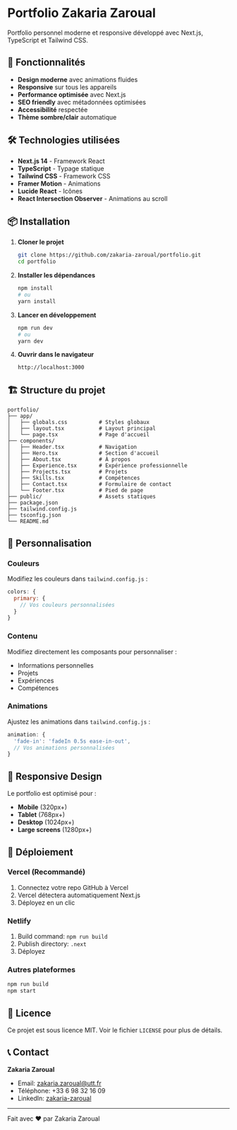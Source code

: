 # Portfolio Zakaria Zaroual

Portfolio personnel moderne et responsive développé avec Next.js, TypeScript et Tailwind CSS.

## 🚀 Fonctionnalités

- **Design moderne** avec animations fluides
- **Responsive** sur tous les appareils
- **Performance optimisée** avec Next.js
- **SEO friendly** avec métadonnées optimisées
- **Accessibilité** respectée
- **Thème sombre/clair** automatique

## 🛠️ Technologies utilisées

- **Next.js 14** - Framework React
- **TypeScript** - Typage statique
- **Tailwind CSS** - Framework CSS
- **Framer Motion** - Animations
- **Lucide React** - Icônes
- **React Intersection Observer** - Animations au scroll

## 📦 Installation

1. **Cloner le projet**
   ```bash
   git clone https://github.com/zakaria-zaroual/portfolio.git
   cd portfolio
   ```

2. **Installer les dépendances**
   ```bash
   npm install
   # ou
   yarn install
   ```

3. **Lancer en développement**
   ```bash
   npm run dev
   # ou
   yarn dev
   ```

4. **Ouvrir dans le navigateur**
   ```
   http://localhost:3000
   ```

## 🏗️ Structure du projet

```
portfolio/
├── app/
│   ├── globals.css          # Styles globaux
│   ├── layout.tsx           # Layout principal
│   └── page.tsx             # Page d'accueil
├── components/
│   ├── Header.tsx           # Navigation
│   ├── Hero.tsx             # Section d'accueil
│   ├── About.tsx            # À propos
│   ├── Experience.tsx       # Expérience professionnelle
│   ├── Projects.tsx         # Projets
│   ├── Skills.tsx           # Compétences
│   ├── Contact.tsx          # Formulaire de contact
│   └── Footer.tsx           # Pied de page
├── public/                  # Assets statiques
├── package.json
├── tailwind.config.js
├── tsconfig.json
└── README.md
```

## 🎨 Personnalisation

### Couleurs
Modifiez les couleurs dans `tailwind.config.js` :
```javascript
colors: {
  primary: {
    // Vos couleurs personnalisées
  }
}
```

### Contenu
Modifiez directement les composants pour personnaliser :
- Informations personnelles
- Projets
- Expériences
- Compétences

### Animations
Ajustez les animations dans `tailwind.config.js` :
```javascript
animation: {
  'fade-in': 'fadeIn 0.5s ease-in-out',
  // Vos animations personnalisées
}
```

## 📱 Responsive Design

Le portfolio est optimisé pour :
- **Mobile** (320px+)
- **Tablet** (768px+)
- **Desktop** (1024px+)
- **Large screens** (1280px+)

## 🚀 Déploiement

### Vercel (Recommandé)
1. Connectez votre repo GitHub à Vercel
2. Vercel détectera automatiquement Next.js
3. Déployez en un clic

### Netlify
1. Build command: `npm run build`
2. Publish directory: `.next`
3. Déployez

### Autres plateformes
```bash
npm run build
npm start
```

## 📄 Licence

Ce projet est sous licence MIT. Voir le fichier `LICENSE` pour plus de détails.

## 📞 Contact

**Zakaria Zaroual**
- Email: zakaria.zaroual@utt.fr
- Téléphone: +33 6 98 32 16 09
- LinkedIn: [zakaria-zaroual](https://www.linkedin.com/in/zakaria-zaroual-4626b526a/)

---

Fait avec ❤️ par Zakaria Zaroual